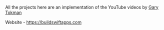 All the projects here are an implementation of the YouTube videos by [Gary Tokman](https://www.youtube.com/channel/UCQWmp143iznhc_lZoM0rbXQ)

Website - https://buildswiftapps.com
